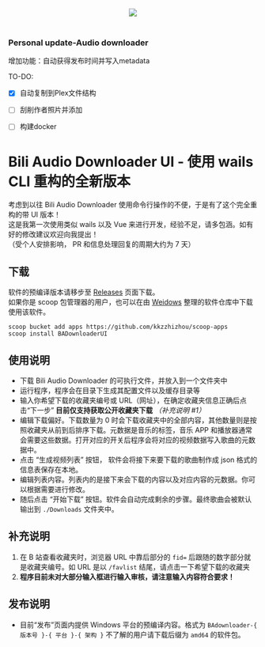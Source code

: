 <div align="center" style="padding: 20px;">
  <img src="https://github.com/HIM049/BADownloaderUI/assets/67405384/b680bc86-5b41-4238-85ad-f50bf975bd07"/>
</div>

### Personal update-Audio downloader

增加功能：自动获得发布时间并写入metadata

TO-DO:

- [x] 自动复制到Plex文件结构
- [ ] 刮削作者照片并添加
- [ ] 构建docker




# Bili Audio Downloader UI - 使用 wails CLI 重构的全新版本

考虑到以往 Bili Audio Downloader 使用命令行操作的不便，于是有了这个完全重构的带 UI 版本！  
这是我第一次使用类似 wails 以及 Vue 来进行开发，经验不足，请多包涵。如有好的修改建议欢迎向我提出！  
（受个人安排影响， PR 和信息处理回复的周期大约为 7 天）  

## 下载
软件的预编译版本请移步至 [Releases](https://github.com/HIM049/BADownloaderUI/releases) 页面下载。  
如果你是 scoop 包管理器的用户，也可以在由 [Weidows](https://github.com/Weidows) 整理的软件仓库中下载使用该软件。

```
scoop bucket add apps https://github.com/kkzzhizhou/scoop-apps
scoop install BADownloaderUI
```

## 使用说明
- 下载 Bili Audio Downloader 的可执行文件，并放入到一个文件夹中
- 运行程序，程序会在目录下生成其配置文件以及缓存目录等
- 输入你希望下载的收藏夹编号或 URL（网址），在确定收藏夹信息正确后点击“下一步” **目前仅支持获取公开收藏夹下载** *（补充说明 #1）*
- 编辑下载偏好。下载数量为 0 时会下载收藏夹中的全部内容，其他数量则是按照收藏夹从前到后排序下载。元数据是音乐的标签，音乐 APP 和播放器通常会需要这些数据。打开对应的开关后程序会将对应的视频数据写入歌曲的元数据中。
- 点击 “生成视频列表” 按钮， 软件会将接下来要下载的歌曲制作成 json 格式的信息表保存在本地。
- 编辑列表内容。列表内的是接下来会下载的内容以及对应内容的元数据。你可以根据需要进行修改。
- 随后点击 “开始下载” 按钮。软件会自动完成剩余的步骤。最终歌曲会被默认输出到 `./Downloads` 文件夹中。

## 补充说明
1. 在 B 站查看收藏夹时，浏览器 URL 中靠后部分的 `fid=` 后跟随的数字部分就是收藏夹编号。如 URL 是以 `/favlist` 结尾，请点击一下希望下载的收藏夹
3. **程序目前未对大部分输入框进行输入审核，请注意输入内容符合要求！**

## 发布说明
- 目前“发布”页面内提供 Windows 平台的预编译内容。格式为 `BAdownloader-{ 版本号 }-{ 平台 }-{ 架构 }` 不了解的用户请下载后缀为 `amd64` 的软件包。

